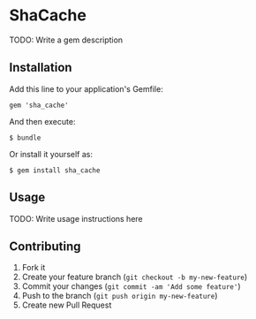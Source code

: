 # ShaCache

TODO: Write a gem description

## Installation

Add this line to your application's Gemfile:

    gem 'sha_cache'

And then execute:

    $ bundle

Or install it yourself as:

    $ gem install sha_cache

## Usage

TODO: Write usage instructions here

## Contributing

1. Fork it
2. Create your feature branch (`git checkout -b my-new-feature`)
3. Commit your changes (`git commit -am 'Add some feature'`)
4. Push to the branch (`git push origin my-new-feature`)
5. Create new Pull Request

